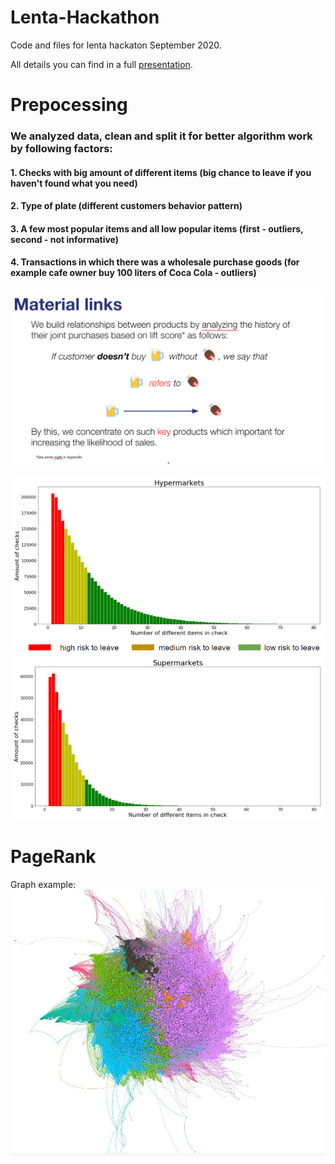 # Lenta-Hackathon

Code and files for lenta hackaton September 2020.


All details you can find in a full [presentation](lenta.pdf). 

# Prepocessing 

### We analyzed data, clean and split it for better algorithm work by following factors:
#### 1. Checks with big amount of different items  (big chance to leave if you haven't found what you need) 
#### 2. Type of plate (different customers behavior pattern)
#### 3. A few most popular items and all low popular items (first - outliers, second - not informative)
#### 4. Transactions in which there was a wholesale purchase goods (for example сafe owner buy 100 liters of Coca Cola - outliers)

![](Links.png)

![](n_of_goods.png)


# PageRank

Graph example:
![](grapth.jpg)

